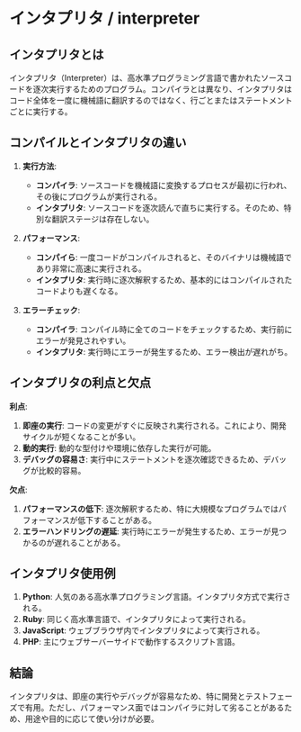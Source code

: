 # インタプリタ / interpreter

## インタプリタとは

インタプリタ（Interpreter）は、高水準プログラミング言語で書かれたソースコードを逐次実行するためのプログラム。コンパイラとは異なり、インタプリタはコード全体を一度に機械語に翻訳するのではなく、行ごとまたはステートメントごとに実行する。

## コンパイルとインタプリタの違い

1. **実行方法**:

   - **コンパイラ**: ソースコードを機械語に変換するプロセスが最初に行われ、その後にプログラムが実行される。
   - **インタプリタ**: ソースコードを逐次読んで直ちに実行する。そのため、特別な翻訳ステージは存在しない。

2. **パフォーマンス**:

   - **コンパイら**: 一度コードがコンパイルされると、そのバイナリは機械語であり非常に高速に実行される。
   - **インタプリタ**: 実行時に逐次解釈するため、基本的にはコンパイルされたコードよりも遅くなる。

3. **エラーチェック**:
   - **コンパイラ**: コンパイル時に全てのコードをチェックするため、実行前にエラーが発見されやすい。
   - **インタプリタ**: 実行時にエラーが発生するため、エラー検出が遅れがち。

## インタプリタの利点と欠点

**利点**:

1. **即座の実行**: コードの変更がすぐに反映され実行される。これにより、開発サイクルが短くなることが多い。
2. **動的実行**: 動的な型付けや環境に依存した実行が可能。
3. **デバッグの容易さ**: 実行中にステートメントを逐次確認できるため、デバッグが比較的容易。

**欠点**:

1. **パフォーマンスの低下**: 逐次解釈するため、特に大規模なプログラムではパフォーマンスが低下することがある。
2. **エラーハンドリングの遅延**: 実行時にエラーが発生するため、エラーが見つかるのが遅れることがある。

## インタプリタ使用例

1. **Python**: 人気のある高水準プログラミング言語。インタプリタ方式で実行される。
2. **Ruby**: 同じく高水準言語で、インタプリタによって実行される。
3. **JavaScript**: ウェブブラウザ内でインタプリタによって実行される。
4. **PHP**: 主にウェブサーバーサイドで動作するスクリプト言語。

## 結論

インタプリタは、即座の実行やデバッグが容易なため、特に開発とテストフェーズで有用。ただし、パフォーマンス面ではコンパイラに対して劣ることがあるため、用途や目的に応じて使い分けが必要。
